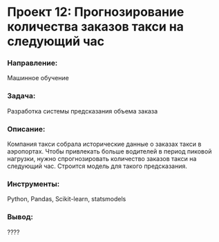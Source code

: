 # Проект 12: Прогнозирование количества заказов такси на следующий час

### Направление: 
Машинное обучение

### Задача: 
Разработка системы предсказания объема заказа

### Описание:
Компания такси собрала исторические данные о заказах такси в аэропортах. Чтобы привлекать больше водителей в период пиковой нагрузки, нужно спрогнозировать количество заказов такси на следующий час. Строится модель для такого предсказания.

### Инструменты: 
Python, Pandas, Scikit-learn, statsmodels

### Вывод:
????

